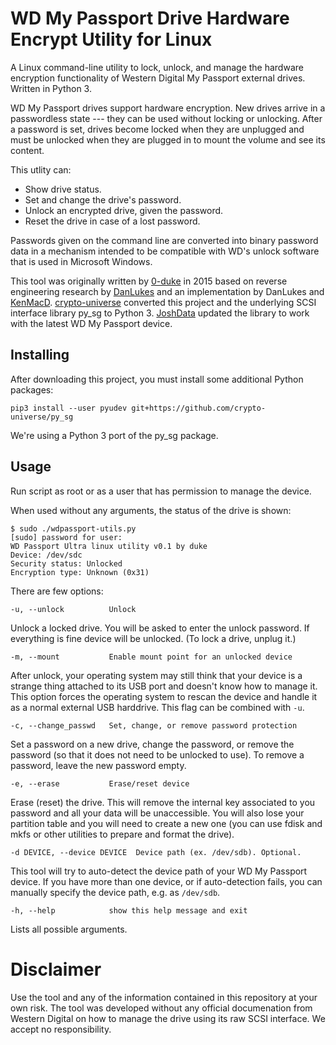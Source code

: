 # WD My Passport Drive Hardware Encrypt Utility for Linux

A Linux command-line utility to lock, unlock, and manage the hardware encryption functionality of Western Digital My Passport external drives. Written in Python 3.

WD My Passport drives support hardware encryption. New drives arrive in a passwordless state --- they can be used without locking or unlocking. After a password is set, drives become locked when they are unplugged and must be unlocked when they are plugged in to mount the volume and see its content.

This utlity can:

* Show drive status.
* Set and change the drive's password.
* Unlock an encrypted drive, given the password.
* Reset the drive in case of a lost password.

Passwords given on the command line are converted into binary password data in a mechanism intended to be compatible with WD's unlock software that is used in Microsoft Windows.

This tool was originally written by [0-duke](https://github.com/0-duke/wdpassport-utils) in 2015 based on reverse engineering research by [DanLukes](https://github.com/DanLukes) and an implementation by DanLukes and [KenMacD](https://github.com/KenMacD/wdpassport-utils). [crypto-universe](https://github.com/crypto-universe/wdpassport-utils) converted this project and the underlying SCSI interface library py_sg to Python 3. [JoshData](https://github.com/JoshData/wdpassport-utils) updated the library to work with the latest WD My Passport device.

## Installing

After downloading this project, you must install some additional Python packages:
```
pip3 install --user pyudev git+https://github.com/crypto-universe/py_sg
```

We're using a Python 3 port of the py_sg package.

## Usage

Run script as root or as a user that has permission to manage the device.

When used without any arguments, the status of the drive is shown:
```
$ sudo ./wdpassport-utils.py 
[sudo] password for user: 
WD Passport Ultra linux utility v0.1 by duke
Device: /dev/sdc
Security status: Unlocked
Encryption type: Unknown (0x31)
```

There are few options:

```
-u, --unlock          Unlock
```
Unlock a locked drive. You will be asked to enter the unlock password. If everything is fine device will be unlocked. (To lock a drive, unplug it.)

```
-m, --mount           Enable mount point for an unlocked device
```
After unlock, your operating system may still think that your device is a strange thing attached to its USB port and doesn't know how to manage it. This option forces the operating system to rescan the device and handle it as a normal external USB harddrive. This flag can be combined with `-u`.

```
-c, --change_passwd   Set, change, or remove password protection
```
Set a password on a new drive, change the password, or remove the password (so that it does not need to be unlocked to use). To remove a password, leave the new password empty.

```
-e, --erase           Erase/reset device
```
Erase (reset) the drive. This will remove the internal key associated to you password and all your data will be unaccessible. You will also lose your partition table and you will need to create a new one (you can use fdisk and mkfs or other utilities to prepare and format the drive).

```
-d DEVICE, --device DEVICE  Device path (ex. /dev/sdb). Optional.
```
This tool will try to auto-detect the device path of your WD My Passport device. If you have more than one device, or if auto-detection fails, you can manually specify the device path, e.g. as `/dev/sdb`.

```
-h, --help            show this help message and exit
```
Lists all possible arguments.

<h1>Disclaimer</h1>

Use the tool and any of the information contained in this repository at your own risk. The tool was developed without any official documenation from Western Digital on how to manage the drive using its raw SCSI interface. We accept no responsibility.